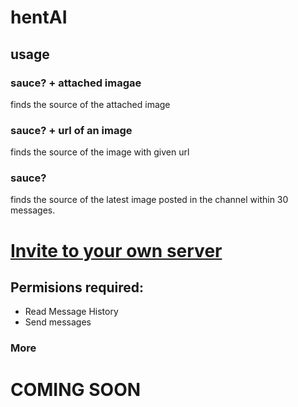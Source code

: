# hentAI

## usage

### sauce? + attached imagae
finds the source of the attached image

### sauce? + url of an image
finds the source of the image with given url

### sauce?
finds the source of the latest image posted in the channel within 30 messages.

# [Invite to your own server](https://discord.com/api/oauth2/authorize?client_id=753166250422698024&permissions=83968&scope=bot)

## Permisions required:
- Read Message History
- Send messages

### More
# COMING SOON
